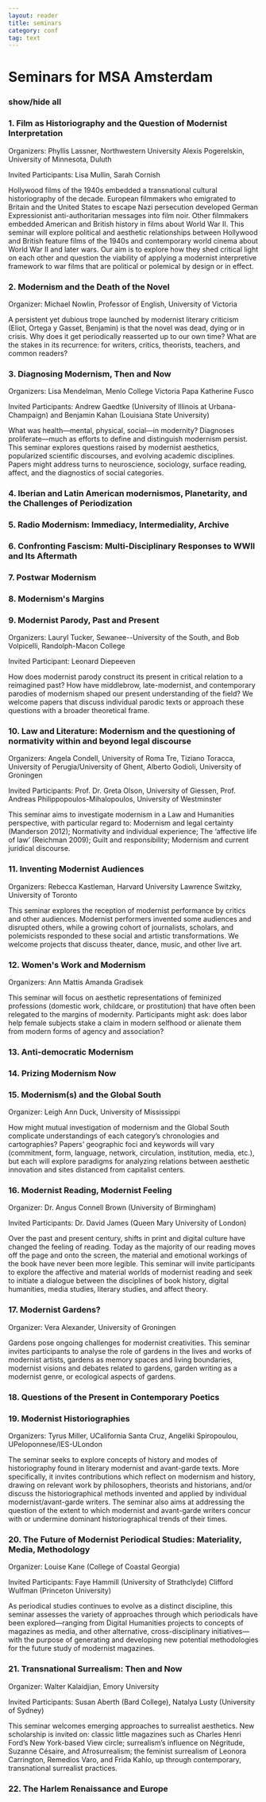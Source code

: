 ```yaml
---
layout: reader
title: seminars
category: conf
tag: text
---
```


# Seminars for MSA Amsterdam

### show/hide all

### 1. Film as Historiography and the Question of Modernist Interpretation
Organizers: Phyllis Lassner, Northwestern UniversityAlexis Pogerelskin, University of Minnesota, Duluth

Invited Participants: Lisa Mullin, Sarah Cornish

Hollywood films of the 1940s embedded a transnational cultural historiography of the decade.  European filmmakers who emigrated to Britain and the United States to escape Nazi persecution developed German Expressionist anti-authoritarian messages into film noir.  Other filmmakers embedded American and British history in films about World War II.  This seminar will explore political and aesthetic relationships between Hollywood and British feature films of the 1940s and contemporary world cinema about World War II and later wars.  Our aim is to explore how they shed critical light on each other and question the viability of applying a modernist interpretive framework to war films that are political or polemical by design or in effect.

### 2. Modernism and the Death of the Novel
Organizer: Michael Nowlin, Professor of English, University of Victoria 

A persistent yet dubious trope launched by modernist literary criticism (Eliot, Ortega y Gasset, Benjamin) is that the novel was dead, dying or in crisis. Why does it get periodically reasserted up to our own time? What are the stakes in its recurrence: for writers, critics, theorists, teachers, and common readers?

### 3. Diagnosing Modernism, Then and Now 
Organizers: Lisa Mendelman, Menlo CollegeVictoria PapaKatherine Fusco

Invited Participants: Andrew Gaedtke (University of Illinois at Urbana-Champaign) and Benjamin Kahan (Louisiana State University)

What was health—mental, physical, social—in modernity? Diagnoses proliferate—much as efforts to define and distinguish modernism persist. This seminar explores questions raised by modernist aesthetics, popularized scientific discourses, and evolving academic disciplines. Papers might address turns to neuroscience, sociology, surface reading, affect, and the diagnostics of social categories.

### 4. Iberian and Latin American modernismos, Planetarity, and the Challenges of Periodization

### 5. Radio Modernism: Immediacy, Intermediality, Archive

### 6. Confronting Fascism: Multi-Disciplinary Responses to WWII and Its Aftermath

### 7. Postwar Modernism

### 8. Modernism's Margins

### 9. Modernist Parody, Past and Present

Organizers: Lauryl Tucker, Sewanee--University of the South, and Bob Volpicelli, Randolph-Macon College

Invited Participant: Leonard Diepeeven

How does modernist parody construct its present in critical relation to a reimagined past? How have middlebrow, late-modernist, and contemporary parodies of modernism shaped our present understanding of the field? We welcome papers that discuss individual parodic texts or approach these questions with a broader theoretical frame.  

### 10. Law and Literature: Modernism and the questioning of normativity within and beyond legal discourse

Organizers: Angela Condell, University of Roma Tre, Tiziano Toracca, University of Perugia/University of Ghent, Alberto Godioli, University of Groningen

Invited Participants: Prof. Dr. Greta Olson, University of Giessen, Prof. Andreas Philippopoulos-Mihalopoulos, University of Westminster

This seminar aims to investigate modernism in a Law and Humanities perspective, with particular regard to: Modernism and legal certainty (Manderson 2012); Normativity and individual experience; The ‘affective life of law’ (Reichman 2009); Guilt and responsibility; Modernism and current juridical discourse.

### 11. Inventing Modernist Audiences
Organizers: Rebecca Kastleman, Harvard UniversityLawrence Switzky, University of Toronto

This seminar explores the reception of modernist performance by critics and other audiences. Modernist performers invented some audiences and disrupted others, while a growing cohort of journalists, scholars, and polemicists responded to these social and artistic transformations. We welcome projects that discuss theater, dance, music, and other live art.

### 12. Women's Work and Modernism
Organizers: Ann MattisAmanda Gradisek

This seminar will focus on aesthetic representations of feminized professions (domestic work, childcare, or prostitution) that have often been relegated to the margins of modernity. Participants might ask: does labor help female subjects stake a claim in modern selfhood or alienate them from modern forms of agency and association?

### 13. Anti-democratic Modernism


### 14. Prizing Modernism Now


### 15. Modernism(s) and the Global South
Organizer: Leigh Ann Duck, University of Mississippi

How might mutual investigation of modernism and the Global South complicate understandings of each category’s chronologies and cartographies? Papers’ geographic foci and keywords will vary (commitment, form, language, network, circulation, institution, media, etc.), but each will explore paradigms for analyzing relations between aesthetic innovation and sites distanced from capitalist centers.

### 16. Modernist Reading, Modernist Feeling
Organizer: Dr. Angus Connell Brown (University of Birmingham)

Invited Participants: Dr. David James (Queen Mary University of London)

Over the past and present century, shifts in print and digital culture have changed the feeling of reading. Today as the majority of our reading moves off the page and onto the screen, the material and emotional workings of the book have never been more legible. This seminar will invite participants to explore the affective and material worlds of modernist reading and seek to initiate a dialogue between the disciplines of book history, digital humanities, media studies, literary studies, and affect theory. 

### 17. Modernist Gardens?
Organizer: Vera Alexander, University of Groningen

Gardens pose ongoing challenges for modernist creativities. This seminar invites participants to analyse the role of gardens in the lives and works of modernist artists, gardens as memory spaces and living boundaries, modernist visions and debates related to gardens, garden writing as a modernist genre, or ecological aspects of gardens.

### 18. Questions of the Present in Contemporary Poetics


### 19. Modernist Historiographies
Organizers: Tyrus Miller, UCalifornia Santa Cruz, Angeliki Spiropoulou, UPeloponnese/IES-ULondon

The seminar seeks to explore concepts of history and modes of historiography found in literary modernist and avant-garde texts. More specifically, it  invites contributions which reflect on modernism and history, drawing on relevant work by philosophers, theorists and historians, and/or discuss the historiographical methods invented and applied by  individual modernist/avant-garde writers. The seminar also aims at addressing   the question of the extent to which modernist and avant-garde writers concur with or undermine dominant historiographical trends of their times.

### 20. The Future of Modernist Periodical Studies: Materiality, Media, Methodology
Organizer: Louise Kane (College of Coastal Georgia)

Invited Participants: Faye Hammill (University of Strathclyde)                                    Clifford Wulfman (Princeton University)
                                    
As periodical studies continues to evolve as a distinct discipline, this seminar assesses the variety of approaches through which periodicals have been explored—ranging from Digital Humanities projects to concepts of magazines as media, and other alternative, cross-disciplinary initiatives—with the purpose of generating and developing new potential methodologies for the future study of modernist magazines.                                     

### 21. Transnational Surrealism:  Then and Now
Organizer: Walter Kalaidjian, Emory University

Invited Participants: Susan Aberth (Bard College), Natalya Lusty (University of Sydney)

This seminar welcomes emerging approaches to surrealist aesthetics.  New scholarship is invited on: classic little magazines such as Charles Henri Ford’s New York-based View circle; surrealism’s influence on Négritude, Suzanne Césaire, and Afrosurrealism; the feminist surrealism of Leonora Carrington, Remedios Varo, and Frida Kahlo, up through contemporary, transnational surrealist practices.

### 22. The Harlem Renaissance and Europe
